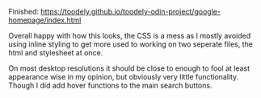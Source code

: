 
Finished: https://toodely.github.io/toodely-odin-project/google-homepage/index.html

Overall happy with how this looks, the CSS is a mess as I mostly avoided using inline styling to get more used to working on two seperate files, the html and stylesheet at once.

On most desktop resolutions it should be close to enough to fool at least appearance wise in my opinion, but obviously very little functionality. Though I did add hover functions to the main search buttons.
